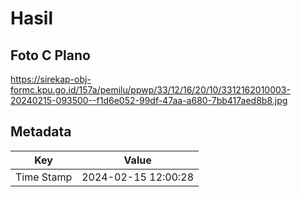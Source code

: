 # Hasil

## Foto C Plano

https://sirekap-obj-formc.kpu.go.id/157a/pemilu/ppwp/33/12/16/20/10/3312162010003-20240215-093500--f1d6e052-99df-47aa-a680-7bb417aed8b8.jpg


## Metadata

| Key        | Value               |
| ---------- | ------------------- |
| Time Stamp | 2024-02-15 12:00:28 |



